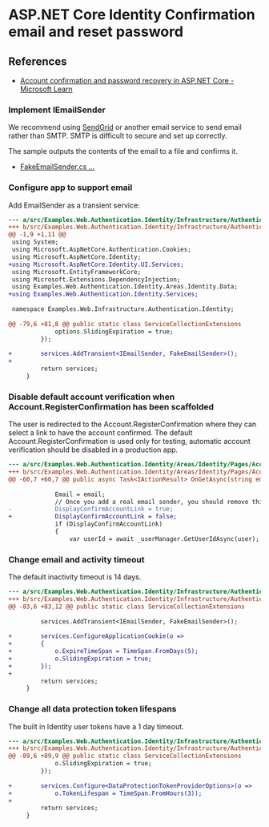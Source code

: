 # ASP.NET Core Identity Confirmation email and reset password

## References

- [Account confirmation and password recovery in ASP.NET Core - Microsoft Learn](https://learn.microsoft.com/ja-jp/aspnet/core/security/authentication/accconfirm?view=aspnetcore-8.0&tabs=netcore-cli)


### Implement IEmailSender

We recommend using [SendGrid](https://sendgrid.kke.co.jp/) or another email service to send email rather than SMTP. SMTP is difficult to secure and set up correctly.

The sample outputs the contents of the email to a file and confirms it.

 
 - [FakeEmailSender.cs ...](/src/Examples.Web.Authentication.Identity/Services/FakeEmailSender.cs)

### Configure app to support email

Add EmailSender as a transient service:

```diff
--- a/src/Examples.Web.Authentication.Identity/Infrastructure/Authentication/Identity/ServiceCollectionExtensions.cs
+++ b/src/Examples.Web.Authentication.Identity/Infrastructure/Authentication/Identity/ServiceCollectionExtensions.cs
@@ -1,9 +1,11 @@
 using System;
 using Microsoft.AspNetCore.Authentication.Cookies;
 using Microsoft.AspNetCore.Identity;
+using Microsoft.AspNetCore.Identity.UI.Services;
 using Microsoft.EntityFrameworkCore;
 using Microsoft.Extensions.DependencyInjection;
 using Examples.Web.Authentication.Identity.Areas.Identity.Data;
+using Examples.Web.Authentication.Identity.Services;
 
 namespace Examples.Web.Infrastructure.Authentication.Identity;
 
@@ -79,6 +81,8 @@ public static class ServiceCollectionExtensions
             options.SlidingExpiration = true;
         });
 
+        services.AddTransient<IEmailSender, FakeEmailSender>();
+
         return services;
     }
```


### Disable default account verification when Account.RegisterConfirmation has been scaffolded

The user is redirected to the Account.RegisterConfirmation where they can select a link to have the account confirmed. 
The default Account.RegisterConfirmation is used only for testing, automatic account verification should be disabled in a production app.

```diff
--- a/src/Examples.Web.Authentication.Identity/Areas/Identity/Pages/Account/RegisterConfirmation.cshtml.cs
+++ b/src/Examples.Web.Authentication.Identity/Areas/Identity/Pages/Account/RegisterConfirmation.cshtml.cs
@@ -60,7 +60,7 @@ public async Task<IActionResult> OnGetAsync(string email, string returnUrl = nul
 
             Email = email;
             // Once you add a real email sender, you should remove this code that lets you confirm the account
-            DisplayConfirmAccountLink = true;
+            DisplayConfirmAccountLink = false;
             if (DisplayConfirmAccountLink)
             {
                 var userId = await _userManager.GetUserIdAsync(user);
```

### Change email and activity timeout

The default inactivity timeout is 14 days.

```diff
--- a/src/Examples.Web.Authentication.Identity/Infrastructure/Authentication/Identity/ServiceCollectionExtensions.cs
+++ b/src/Examples.Web.Authentication.Identity/Infrastructure/Authentication/Identity/ServiceCollectionExtensions.cs
@@ -83,6 +83,12 @@ public static class ServiceCollectionExtensions
 
         services.AddTransient<IEmailSender, FakeEmailSender>();
 
+        services.ConfigureApplicationCookie(o =>
+        {
+            o.ExpireTimeSpan = TimeSpan.FromDays(5);
+            o.SlidingExpiration = true;
+        });
+
         return services;
     }
```

### Change all data protection token lifespans

The built in Identity user tokens have a 1 day timeout.

```diff
--- a/src/Examples.Web.Authentication.Identity/Infrastructure/Authentication/Identity/ServiceCollectionExtensions.cs
+++ b/src/Examples.Web.Authentication.Identity/Infrastructure/Authentication/Identity/ServiceCollectionExtensions.cs
@@ -89,6 +89,9 @@ public static class ServiceCollectionExtensions
             o.SlidingExpiration = true;
         });
 
+        services.Configure<DataProtectionTokenProviderOptions>(o =>
+            o.TokenLifespan = TimeSpan.FromHours(3));
+
         return services;
     }
```
